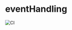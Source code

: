 # eventHandling
![CI](https://github.com/EdgarAlemasov/eventHandling/actions/workflows/web.yml/badge.svg)